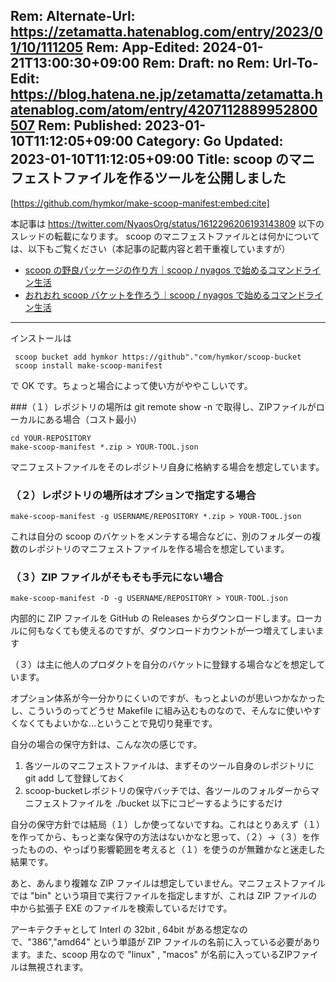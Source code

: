 Rem: Alternate-Url: https://zetamatta.hatenablog.com/entry/2023/01/10/111205
Rem: App-Edited: 2024-01-21T13:00:30+09:00
Rem: Draft: no
Rem: Url-To-Edit: https://blog.hatena.ne.jp/zetamatta/zetamatta.hatenablog.com/atom/entry/4207112889952800507
Rem: Published: 2023-01-10T11:12:05+09:00
Category: Go
Updated: 2023-01-10T11:12:05+09:00
Title: scoop のマニフェストファイルを作るツールを公開しました
---
[https://github.com/hymkor/make-scoop-manifest:embed:cite]

本記事は https://twitter.com/NyaosOrg/status/1612296206193143809 以下のスレッドの転載になります。
scoop のマニフェストファイルとは何かについては、以下もご覧ください（本記事の記載内容と若干重複していますが）

- [scoop の野良パッケージの作り方｜scoop / nyagos で始めるコマンドライン生活](https://zenn.dev/zetamatta/books/5ac80a9ddb35fef9a146/viewer/bbbbbb)
- [おれおれ scoop バケットを作ろう｜scoop / nyagos で始めるコマンドライン生活](https://zenn.dev/zetamatta/books/5ac80a9ddb35fef9a146/viewer/cccccc)

-----

インストールは

```
 scoop bucket add hymkor https://github"."com/hymkor/scoop-bucket
 scoop install make-scoop-manifest
```

で OK です。ちょっと場合によって使い方がややこしいです。

###（１）レポジトリの場所は git remote show -n で取得し、ZIPファイルがローカルにある場合（コスト最小）

```
cd YOUR-REPOSITORY
make-scoop-manifest *.zip > YOUR-TOOL.json
```

マニフェストファイルをそのレポジトリ自身に格納する場合を想定しています。

### （２）レポジトリの場所はオプションで指定する場合

```
make-scoop-manifest -g USERNAME/REPOSITORY *.zip > YOUR-TOOL.json
```

これは自分の scoop のバケットをメンテする場合などに、別のフォルダーの複数のレポジトリのマニフェストファイルを作る場合を想定しています。

### （３）ZIP ファイルがそもそも手元にない場合

```
make-scoop-manifest -D -g USERNAME/REPOSITORY > YOUR-TOOL.json
```

内部的に ZIP ファイルを GitHub の Releases からダウンロードします。ローカルに何もなくても使えるのですが、ダウンロードカウントが一つ増えてしまいます

（３）は主に他人のプロダクトを自分のバケットに登録する場合などを想定しています。

オプション体系が今一分かりにくいのですが、もっとよいのが思いつかなかったし、こういうのってどうせ Makefile に組み込むものなので、そんなに使いやすくなくてもよいかな…ということで見切り発車です。

自分の場合の保守方針は、こんな次の感じです。

1. 各ツールのマニフェストファイルは、まずそのツール自身のレポジトリに git add して登録しておく
2. scoop-bucketレポジトリの保守バッチでは、各ツールのフォルダーからマニフェストファイルを ./bucket 以下にコピーするようにするだけ

自分の保守方針では結局（１）しか使ってないですね。これはとりあえず（１）を作ってから、もっと楽な保守の方法はないかなと思って、（２）→（３）を作ったものの、やっぱり影響範囲を考えると（１）を使うのが無難かなと迷走した結果です。

あと、あんまり複雑な ZIP ファイルは想定していません。マニフェストファイルでは "bin" という項目で実行ファイルを指定しますが、これは ZIP ファイルの中から拡張子 EXE のファイルを検索しているだけです。

アーキテクチャとして Interl の 32bit , 64bit がある想定なので、"386","amd64" という単語が ZIP ファイルの名前に入っている必要があります。また、scoop 用なので "linux" , "macos" が名前に入っているZIPファイルは無視されます。
